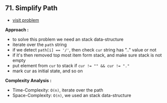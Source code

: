 ## 71. Simplify Path

-   [visit problem](https://leetcode.com/problems/simplify-path/description/)

**Approach :**<br/>

-   to solve this problem we need an stack data-structure
-   iterate over the `path` string
-   if we detect `path[i] == '/'`, then check `cur` string has ".." value or not
-   if it's then removed top most item form stack, and make sure stack is not empty
-   put element from `cur` to stack if `cur != "" && cur != "."`
-   mark cur as initial state, and so on

**Complexity Analysis :**<br/>

-   Time-Complexity: `O(n)`, iterate over the path
-   Space-Complexity: `O(n)`, we used an stack data-structure
